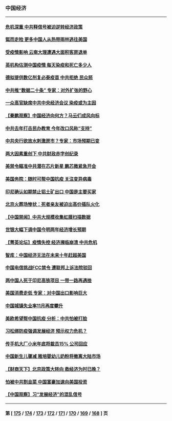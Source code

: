 ### 中国经济
---
#### [危机深重 中共释信号被迫逆转经济政策](../../pages/ncid283/n13890171.md) 
#### [铤而走险 更多中国人从热带雨林逃往美国](../../pages/ncid283/n13889947.md) 
#### [受疫情影响 云南大理遭遇大面积客房退单](../../pages/ncid283/n13889946.md) 
#### [英机构估测中国疫情 每天染疫和死亡多少人](../../pages/ncid283/n13889902.md) 
#### [德拟提供数亿剂复必泰疫苗 中共拒绝 民众怒](../../pages/ncid283/n13889761.md) 
#### [中共推“数据二十条” 专家：对外扩张的野心](../../pages/ncid283/n13889277.md) 
#### [一众高官缺席中共中央经济会议 染疫或为主因](../../pages/ncid283/n13889370.md) 
#### [【秦鹏观察】中国经济向何方？马云们成风向标](../../pages/ncid283/n13889263.md) 
#### [中共去年打击民办教育 今年改口风称“支持”](../../pages/ncid283/n13889138.md) 
#### [中共央行欲放水刺激房市？专家：市场预期已变](../../pages/ncid283/n13889175.md) 
#### [两大因素重创下 中共财政赤字创纪录](../../pages/ncid283/n13889241.md) 
#### [美禁令瞄准中共潜在芯片新星 鹏芯微紧急开会](../../pages/ncid283/n13889181.md) 
#### [美国务院：随时可帮中国抗疫 关注变异病毒](../../pages/ncid283/n13889183.md) 
#### [印尼确认如期禁止铝土矿出口 中国是主要买家](../../pages/ncid283/n13889072.md) 
#### [北京火葬场惨状：死者亲友被迫出高价插队火化](../../pages/ncid283/n13889069.md) 
#### [【中国禁闻】中共大规模收集虹膜扫描数据](../../pages/ncid283/n13888550.md) 
#### [世银大幅下调中国今明两年经济增长预期](../../pages/ncid283/n13888612.md) 
#### [【菁英论坛】疫情失控 经济濒临崩溃 中共危机](../../pages/ncid283/n13888408.md) 
#### [智库：中国经济无法在未来十年赶超美国](../../pages/ncid283/n13888561.md) 
#### [中国电信挑战FCC禁令 遭联邦上诉法院驳回](../../pages/ncid283/n13888488.md) 
#### [两中国人死于印尼高铁项目 一带一路再遇挫](../../pages/ncid283/n13888453.md) 
#### [美国消费走低 专家：对中国出口影响巨大](../../pages/ncid283/n13888377.md) 
#### [中国城镇失业率11月再度攀升](../../pages/ncid283/n13888335.md) 
#### [美欧希望帮中国抗疫 分析：中共怕被打脸](../../pages/ncid283/n13888404.md) 
#### [习松绑防疫强调发展经济 预示权力危机？](../../pages/ncid283/n13888201.md) 
#### [传手机大厂小米年底将裁员15% 公司回应](../../pages/ncid283/n13888136.md) 
#### [中国新生儿骤减 雅培婴幼儿奶粉将撤离大陆市场](../../pages/ncid283/n13888109.md) 
#### [【财商天下】北京政策大转向 救经济为时已晚？](../../pages/ncid283/n13887822.md) 
#### [怕被中共割韭菜 中国富豪加速向美国投资](../../pages/ncid283/n13887794.md) 
#### [【中国观察】习“发展经济”的混乱信号](../../pages/ncid283/n13887541.md) 

---
#### 第 [ [175](./175.md) / [174](./174.md) / [173](./173.md) / [172](./172.md) / [171](./171.md) / [170](./170.md) / [169](./169.md) / [168](./168.md) ] 页
